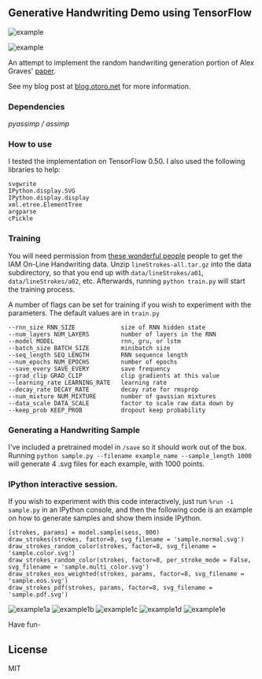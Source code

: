 ## Generative Handwriting Demo using TensorFlow

![example](https://cdn.rawgit.com/hardmaru/write-rnn-tensorflow/master/svg/example.svg)

![example](https://cdn.rawgit.com/hardmaru/write-rnn-tensorflow/master/svg/many_examples.svg)

An attempt to implement the random handwriting generation portion of Alex Graves' [paper](http://arxiv.org/abs/1308.0850).

See my blog post at [blog.otoro.net](http://blog.otoro.net/2015/12/12/handwriting-generation-demo-in-tensorflow) for more information.

### Dependencies
*pyassimp / assimp*

### How to use

I tested the implementation on TensorFlow 0.50.  I also used the following libraries to help:

```
svgwrite
IPython.display.SVG
IPython.display.display
xml.etree.ElementTree
argparse
cPickle
```

### Training

You will need permission from [these wonderful people](http://www.iam.unibe.ch/fki/databases/iam-on-line-handwriting-database) people to get the IAM On-Line Handwriting data.  Unzip `lineStrokes-all.tar.gz` into the data subdirectory, so that you end up with `data/lineStrokes/a01`, `data/lineStrokes/a02`, etc.  Afterwards, running `python train.py` will start the training process.

A number of flags can be set for training if you wish to experiment with the parameters.  The default values are in `train.py`

```
--rnn_size RNN_SIZE             size of RNN hidden state
--num_layers NUM_LAYERS         number of layers in the RNN
--model MODEL                   rnn, gru, or lstm
--batch_size BATCH_SIZE         minibatch size
--seq_length SEQ_LENGTH         RNN sequence length
--num_epochs NUM_EPOCHS         number of epochs
--save_every SAVE_EVERY         save frequency
--grad_clip GRAD_CLIP           clip gradients at this value
--learning_rate LEARNING_RATE   learning rate
--decay_rate DECAY_RATE         decay rate for rmsprop
--num_mixture NUM_MIXTURE       number of gaussian mixtures
--data_scale DATA_SCALE         factor to scale raw data down by
--keep_prob KEEP_PROB           dropout keep probability
```

### Generating a Handwriting Sample

I've included a pretrained model in `/save` so it should work out of the box.  Running `python sample.py --filename example_name --sample_length 1000` will generate 4 .svg files for each example, with 1000 points.

### IPython interactive session.

If you wish to experiment with this code interactively, just run `%run -i sample.py` in an IPython console, and then the following code is an example on how to generate samples and show them inside IPython.

```
[strokes, params] = model.sample(sess, 800)
draw_strokes(strokes, factor=8, svg_filename = 'sample.normal.svg')
draw_strokes_random_color(strokes, factor=8, svg_filename = 'sample.color.svg')
draw_strokes_random_color(strokes, factor=8, per_stroke_mode = False, svg_filename = 'sample.multi_color.svg')
draw_strokes_eos_weighted(strokes, params, factor=8, svg_filename = 'sample.eos.svg')
draw_strokes_pdf(strokes, params, factor=8, svg_filename = 'sample.pdf.svg')

```

![example1a](https://cdn.rawgit.com/hardmaru/write-rnn-tensorflow/master/svg/example1.normal.svg)
![example1b](https://cdn.rawgit.com/hardmaru/write-rnn-tensorflow/master/svg/example1.color.svg)
![example1c](https://cdn.rawgit.com/hardmaru/write-rnn-tensorflow/master/svg/example1.multi_color.svg)
![example1d](https://cdn.rawgit.com/hardmaru/write-rnn-tensorflow/master/svg/example1.eos_pdf.svg)
![example1e](https://cdn.rawgit.com/hardmaru/write-rnn-tensorflow/master/svg/example1.pdf.svg)

Have fun-

## License

MIT



